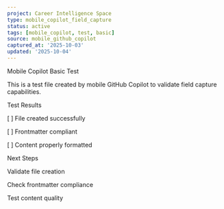 ```yaml
---
project: Career Intelligence Space
type: mobile_copilot_field_capture
status: active
tags: [mobile_copilot, test, basic]
source: mobile_github_copilot
captured_at: '2025-10-03'
updated: '2025-10-04'
---
```


Mobile Copilot Basic Test

This is a test file created by mobile GitHub Copilot to validate field capture capabilities.

Test Results

[ ] File created successfully

[ ] Frontmatter compliant

[ ] Content properly formatted


Next Steps

Validate file creation

Check frontmatter compliance

Test content quality
